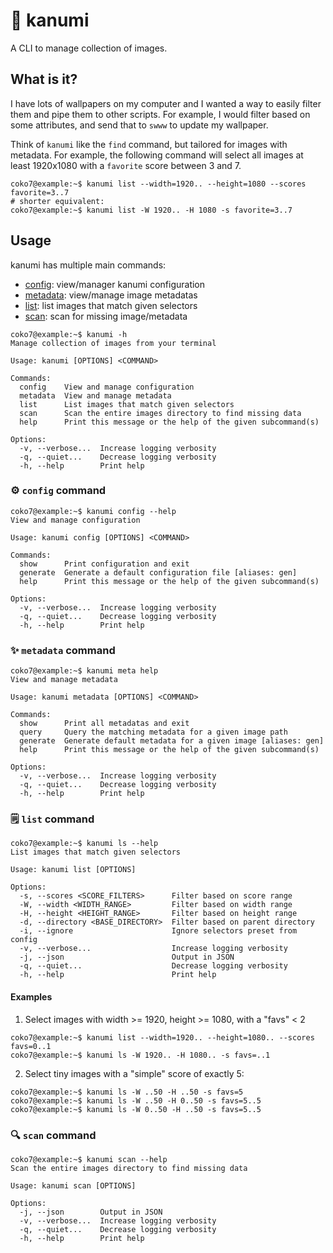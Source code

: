 # 🎨 kanumi

A CLI to manage collection of images.

## What is it?

I have lots of wallpapers on my computer and I wanted a way to easily filter them and pipe them to other scripts.
For example, I would filter based on some attributes, and send that to `swww` to update my wallpaper.

Think of `kanumi` like the `find` command, but tailored for images with metadata.
For example, the following command will select all images at least 1920x1080 with a `favorite` score between 3 and 7.
```console
coko7@example:~$ kanumi list --width=1920.. --height=1080 --scores favorite=3..7
# shorter equivalent:
coko7@example:~$ kanumi list -W 1920.. -H 1080 -s favorite=3..7
```

## Usage

kanumi has multiple main commands:
- [config](#config-command): view/manager kanumi configuration
- [metadata](#metadata-command): view/manage image metadatas
- [list](#list-command): list images that match given selectors
- [scan](#scan-command): scan for missing image/metadata

```console
coko7@example:~$ kanumi -h
Manage collection of images from your terminal

Usage: kanumi [OPTIONS] <COMMAND>

Commands:
  config    View and manage configuration
  metadata  View and manage metadata
  list      List images that match given selectors
  scan      Scan the entire images directory to find missing data
  help      Print this message or the help of the given subcommand(s)

Options:
  -v, --verbose...  Increase logging verbosity
  -q, --quiet...    Decrease logging verbosity
  -h, --help        Print help
```

### ⚙️ `config` command

```console
coko7@example:~$ kanumi config --help
View and manage configuration

Usage: kanumi config [OPTIONS] <COMMAND>

Commands:
  show      Print configuration and exit
  generate  Generate a default configuration file [aliases: gen]
  help      Print this message or the help of the given subcommand(s)

Options:
  -v, --verbose...  Increase logging verbosity
  -q, --quiet...    Decrease logging verbosity
  -h, --help        Print help
```

### ✨ `metadata` command

```console
coko7@example:~$ kanumi meta help
View and manage metadata

Usage: kanumi metadata [OPTIONS] <COMMAND>

Commands:
  show      Print all metadatas and exit
  query     Query the matching metadata for a given image path
  generate  Generate default metadata for a given image [aliases: gen]
  help      Print this message or the help of the given subcommand(s)

Options:
  -v, --verbose...  Increase logging verbosity
  -q, --quiet...    Decrease logging verbosity
  -h, --help        Print help
```

### 🗒️ `list` command

```console
coko7@example:~$ kanumi ls --help
List images that match given selectors

Usage: kanumi list [OPTIONS]

Options:
  -s, --scores <SCORE_FILTERS>      Filter based on score range
  -W, --width <WIDTH_RANGE>         Filter based on width range
  -H, --height <HEIGHT_RANGE>       Filter based on height range
  -d, --directory <BASE_DIRECTORY>  Filter based on parent directory
  -i, --ignore                      Ignore selectors preset from config
  -v, --verbose...                  Increase logging verbosity
  -j, --json                        Output in JSON
  -q, --quiet...                    Decrease logging verbosity
  -h, --help                        Print help
```

#### Examples

1. Select images with width >= 1920, height >= 1080, with a "favs" < 2
```console
coko7@example:~$ kanumi list --width=1920.. --height=1080.. --scores favs=0..1
coko7@example:~$ kanumi ls -W 1920.. -H 1080.. -s favs=..1
```

2. Select tiny images with a "simple" score of exactly 5:
```console
coko7@example:~$ kanumi ls -W ..50 -H ..50 -s favs=5
coko7@example:~$ kanumi ls -W ..50 -H 0..50 -s favs=5..5
coko7@example:~$ kanumi ls -W 0..50 -H ..50 -s favs=5..5
```

### 🔍 `scan` command

```console
coko7@example:~$ kanumi scan --help
Scan the entire images directory to find missing data

Usage: kanumi scan [OPTIONS]

Options:
  -j, --json        Output in JSON
  -v, --verbose...  Increase logging verbosity
  -q, --quiet...    Decrease logging verbosity
  -h, --help        Print help
```
